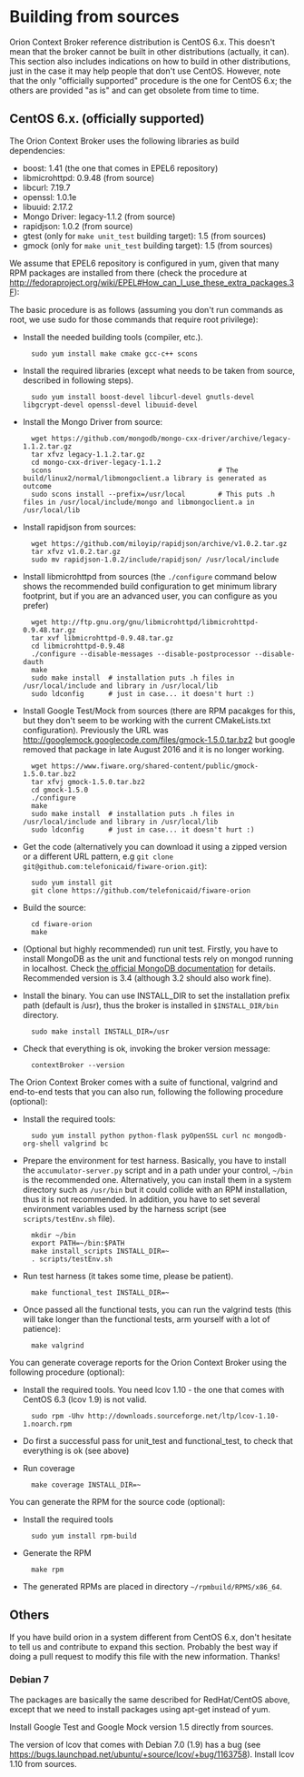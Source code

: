 # Building from sources

Orion Context Broker reference distribution is CentOS 6.x. This doesn't mean that the broker cannot be built in other distributions (actually, it can). This section also includes indications on how to build in other distributions, just in the case it may help people that don't use CentOS. However, note that the only "officially supported" procedure is the one for CentOS 6.x; the others are provided "as is" and can get obsolete from time to time.

## CentOS 6.x. (officially supported)

The Orion Context Broker uses the following libraries as build dependencies:

* boost: 1.41 (the one that comes in EPEL6 repository)
* libmicrohttpd: 0.9.48 (from source)
* libcurl: 7.19.7
* openssl: 1.0.1e
* libuuid: 2.17.2
* Mongo Driver: legacy-1.1.2 (from source)
* rapidjson: 1.0.2 (from source)
* gtest (only for `make unit_test` building target): 1.5 (from sources)
* gmock (only for `make unit_test` building target): 1.5 (from sources)

We assume that EPEL6 repository is configured in yum, given that many RPM packages are installed from there
(check the procedure at http://fedoraproject.org/wiki/EPEL#How_can_I_use_these_extra_packages.3F):

The basic procedure is as follows (assuming you don't run commands as root, we use sudo for those
commands that require root privilege):

* Install the needed building tools (compiler, etc.).

        sudo yum install make cmake gcc-c++ scons

* Install the required libraries (except what needs to be taken from source, described in following steps).

        sudo yum install boost-devel libcurl-devel gnutls-devel libgcrypt-devel openssl-devel libuuid-devel

* Install the Mongo Driver from source:

        wget https://github.com/mongodb/mongo-cxx-driver/archive/legacy-1.1.2.tar.gz
        tar xfvz legacy-1.1.2.tar.gz
        cd mongo-cxx-driver-legacy-1.1.2
        scons                                         # The build/linux2/normal/libmongoclient.a library is generated as outcome
        sudo scons install --prefix=/usr/local        # This puts .h files in /usr/local/include/mongo and libmongoclient.a in /usr/local/lib

* Install rapidjson from sources:

        wget https://github.com/miloyip/rapidjson/archive/v1.0.2.tar.gz
        tar xfvz v1.0.2.tar.gz
        sudo mv rapidjson-1.0.2/include/rapidjson/ /usr/local/include

* Install libmicrohttpd from sources (the `./configure` command below shows the recommended build configuration to get minimum library footprint, but if you are an advanced user, you can configure as you prefer)

        wget http://ftp.gnu.org/gnu/libmicrohttpd/libmicrohttpd-0.9.48.tar.gz
        tar xvf libmicrohttpd-0.9.48.tar.gz
        cd libmicrohttpd-0.9.48
        ./configure --disable-messages --disable-postprocessor --disable-dauth
        make
        sudo make install  # installation puts .h files in /usr/local/include and library in /usr/local/lib
        sudo ldconfig      # just in case... it doesn't hurt :)

* Install Google Test/Mock from sources (there are RPM pacakges for this, but they don't seem to be working with the current CMakeLists.txt configuration). Previously the URL was http://googlemock.googlecode.com/files/gmock-1.5.0.tar.bz2 but google removed that package in late August 2016 and it is no longer working.

        wget https://www.fiware.org/shared-content/public/gmock-1.5.0.tar.bz2
        tar xfvj gmock-1.5.0.tar.bz2
        cd gmock-1.5.0
        ./configure
        make
        sudo make install  # installation puts .h files in /usr/local/include and library in /usr/local/lib
        sudo ldconfig      # just in case... it doesn't hurt :)

* Get the code (alternatively you can download it using a zipped version or a different URL pattern, e.g `git clone git@github.com:telefonicaid/fiware-orion.git`):

        sudo yum install git
        git clone https://github.com/telefonicaid/fiware-orion

* Build the source:

        cd fiware-orion
        make

* (Optional but highly recommended) run unit test. Firstly, you have to install MongoDB as the unit and functional tests
rely on mongod running in localhost. Check [the official MongoDB documentation](https://docs.mongodb.com/manual/tutorial/install-mongodb-on-red-hat/)
for details. Recommended version is 3.4 (although 3.2 should also work fine).

* Install the binary. You can use INSTALL_DIR to set the installation prefix path (default is /usr), thus the broker is installed in `$INSTALL_DIR/bin` directory.

        sudo make install INSTALL_DIR=/usr

* Check that everything is ok, invoking the broker version message:

        contextBroker --version

The Orion Context Broker comes with a suite of functional, valgrind and end-to-end tests that you can also run, following the following procedure (optional):

* Install the required tools:

        sudo yum install python python-flask pyOpenSSL curl nc mongodb-org-shell valgrind bc

* Prepare the environment for test harness. Basically, you have to install the `accumulator-server.py` script and in a path under your control, `~/bin` is the recommended one. Alternatively, you can install them in a system directory such as `/usr/bin` but it could collide with an RPM installation, thus it is not recommended. In addition, you have to set several environment variables used by the harness script (see `scripts/testEnv.sh` file).

        mkdir ~/bin
        export PATH=~/bin:$PATH
        make install_scripts INSTALL_DIR=~
        . scripts/testEnv.sh

* Run test harness (it takes some time, please be patient).

        make functional_test INSTALL_DIR=~

* Once passed all the functional tests, you can run the valgrind tests (this will take longer than the functional tests, arm yourself with a lot of patience):

        make valgrind

You can generate coverage reports for the Orion Context Broker using the following procedure (optional):

* Install the required tools. You need lcov 1.10 - the one that comes with CentOS 6.3 (lcov 1.9) is not valid.

        sudo rpm -Uhv http://downloads.sourceforge.net/ltp/lcov-1.10-1.noarch.rpm

* Do first a successful pass for unit_test and functional_test, to check that everything is ok (see above)

* Run coverage

        make coverage INSTALL_DIR=~

You can generate the RPM for the source code (optional):

* Install the required tools

        sudo yum install rpm-build

* Generate the RPM

        make rpm

* The generated RPMs are placed in directory `~/rpmbuild/RPMS/x86_64`.

## Others

If you have build orion in a system different from CentOS 6.x, don't hesitate to tell us and contribute to expand this section. Probably the best way if doing a pull request to modify this file with the new information. Thanks!

### Debian 7

The packages are basically the same described for RedHat/CentOS above, except that we need to install packages using apt-get instead of yum.

Install Google Test and Google Mock version 1.5 directly from sources.

The version of lcov that comes with Debian 7.0 (1.9) has a bug (see https://bugs.launchpad.net/ubuntu/+source/lcov/+bug/1163758). Install lcov 1.10 from sources.

